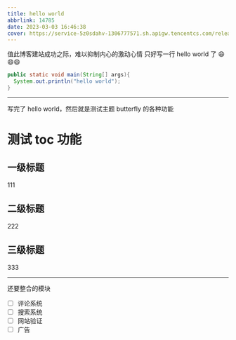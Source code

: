 ```yaml
---
title: hello world
abbrlink: 14785
date: 2023-03-03 16:46:38
cover: https://service-5z0sdahv-1306777571.sh.apigw.tencentcs.com/release/?uuid=13db1242ff564e3095df91db3b0c26af
---
```


值此博客建站成功之际，难以抑制内心的激动心情
只好写一行 hello world 了 😄😄😄

```java
public static void main(String[] args){
  System.out.println("hello world");
}

```

---

写完了 hello world，然后就是测试主题 butterfly 的各种功能

# 测试 toc 功能

## 一级标题

111

## 二级标题

222

## 三级标题

333

---

还要整合的模块

- [ ] 评论系统
- [ ] 搜索系统
- [ ] 网站验证
- [ ] 广告